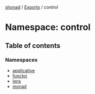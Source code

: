 [shonad](../README.md) / [Exports](../modules.md) / control

# Namespace: control

## Table of contents

### Namespaces

- [applicative](control.applicative.md)
- [functor](control.functor.md)
- [lens](control.lens.md)
- [monad](control.monad.md)

